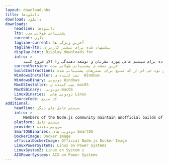 ```yaml
---
layout: download.hbs
title: دانلودها
download: دانلود
downloads:
    headline: دانلودها
    lts: پشتیبانی طولانی مدت
    current: جاری
    tagline-current: آخرین ویژگی ها
    tagline-lts: پیشنهاد شده برای بیشتر کاربران
    display-hint: Display downloads for
    intro: >
        دانلود کد منبع نودجی اس یا نصب کننده ی آماده برای سیستم عامل مورد نظرتان و توسعه دهندگی را الان شروع کنید
    currentVersion: آخرین نسخه ی پشتیبانی طولانی مدت
    buildInstructions: ساختن نود جی اس از کد منبع برای بسترهای پشتیبانی شده
    WindowsInstaller: نصب کننده ی  Windows
    WindowsBinary: دودویی Windows
    MacOSInstaller: نصب کننده ی macOS
    MacOSBinary:  دودویی macOS
    LinuxBinaries:  دودویی های Linux
    SourceCode: کد منبع
additional:
    headline: سیستم عامل های دیگر
    intro: >
        Members of the Node.js community maintain unofficial builds of Node.js for additional platforms. Note that such builds are not supported by the Node.js core team and may not yet be at the same build level as current Node.js release.
    platform: سیستم عامل
    provider: سرویس دهنده
    SmartOSBinaries: دودویی های SmartOS
    DockerImage: Docker Image
    officialDockerImage: Official Node.js Docker Image
    LinuxPowerSystems: Linux on Power Systems
    LinuxSystemZ: Linux on System z
    AIXPowerSystems: AIX on Power Systems
---
```

